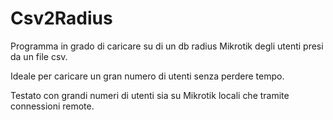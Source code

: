 # Csv2Radius
Programma in grado di caricare su di un db radius Mikrotik degli utenti presi da un file csv.

Ideale per caricare un gran numero di utenti senza perdere tempo.

Testato con grandi numeri di utenti sia su Mikrotik locali che tramite connessioni remote.
